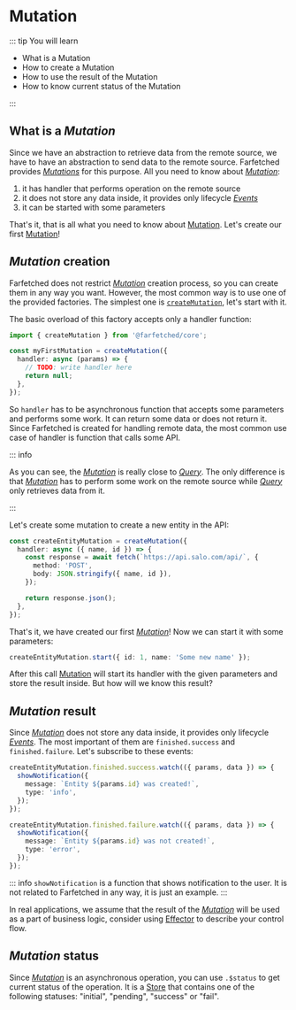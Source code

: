 # Mutation

::: tip You will learn

- What is a Mutation
- How to create a Mutation
- How to use the result of the Mutation
- How to know current status of the Mutation

:::

## What is a _Mutation_

Since we have an abstraction to retrieve data from the remote source, we have to have an abstraction to send data to the remote source. Farfetched provides [_Mutations_](/api/primitives/mutation) for this purpose. All you need to know about [_Mutation_](/api/primitives/mutation):

1. it has handler that performs operation on the remote source
2. it does not store any data inside, it provides only lifecycle [_Events_](https://effector.dev/docs/api/effector/event)
3. it can be started with some parameters

That's it, that is all what you need to know about [Mutation](/api/primitives/mutation). Let's create our first [Mutation](/api/primitives/mutation)!

## _Mutation_ creation

Farfetched does not restrict [_Mutation_](/api/primitives/mutation) creation process, so you can create them in any way you want. However, the most common way is to use one of the provided factories. The simplest one is [`createMutation`](/api/factories/create_mutation), let's start with it.

The basic overload of this factory accepts only a handler function:

```ts
import { createMutation } from '@farfetched/core';

const myFirstMutation = createMutation({
  handler: async (params) => {
    // TODO: write handler here
    return null;
  },
});
```

So `handler` has to be asynchronous function that accepts some parameters and performs some work. It can return some data or does not return it. Since Farfetched is created for handling remote data, the most common use case of handler is function that calls some API.

::: info

As you can see, the [_Mutation_](/api/primitives/mutation) is really close to [_Query_](/api/primitives/query). The only difference is that [_Mutation_](/api/primitives/mutation) has to perform some work on the remote source while [_Query_](/api/primitives/query) only retrieves data from it.

:::

Let's create some mutation to create a new entity in the API:

```ts
const createEntityMutation = createMutation({
  handler: async ({ name, id }) => {
    const response = await fetch(`https://api.salo.com/api/`, {
      method: 'POST',
      body: JSON.stringify({ name, id }),
    });

    return response.json();
  },
});
```

That's it, we have created our first [_Mutation_](/api/primitives/mutation)! Now we can start it with some parameters:

```ts
createEntityMutation.start({ id: 1, name: 'Some new name' });
```

After this call [Mutation](/api/primitives/mutation) will start its handler with the given parameters and store the result inside. But how will we know this result?

## _Mutation_ result

Since [_Mutation_](/api/primitives/mutation) does not store any data inside, it provides only lifecycle [_Events_](https://effector.dev/docs/api/effector/event). The most important of them are `finished.success` and `finished.failure`. Let's subscribe to these events:

```ts
createEntityMutation.finished.success.watch(({ params, data }) => {
  showNotification({
    message: `Entity ${params.id} was created!`,
    type: 'info',
  });
});

createEntityMutation.finished.failure.watch(({ params, data }) => {
  showNotification({
    message: `Entity ${params.id} was not created!`,
    type: 'error',
  });
});
```

::: info
`showNotification` is a function that shows notification to the user. It is not related to Farfetched in any way, it is just an example.
:::

In real applications, we assume that the result of the [_Mutation_](/api/primitives/mutation) will be used as a part of business logic, consider using [Effector](https://effector.dev) to describe your control flow.

## _Mutation_ status

Since [_Mutation_](/api/primitives/mutation) is an asynchronous operation, you can use `.$status` to get current status of the operation. It is a [Store](https://effector.dev/docs/api/effector/store) that contains one of the following statuses: "initial", "pending", "success" or "fail".
